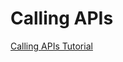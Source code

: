 # Calling APIs

[Calling APIs Tutorial](https://auth0.com/docs/quickstart/native/ios-swift/04-calling-apis)
